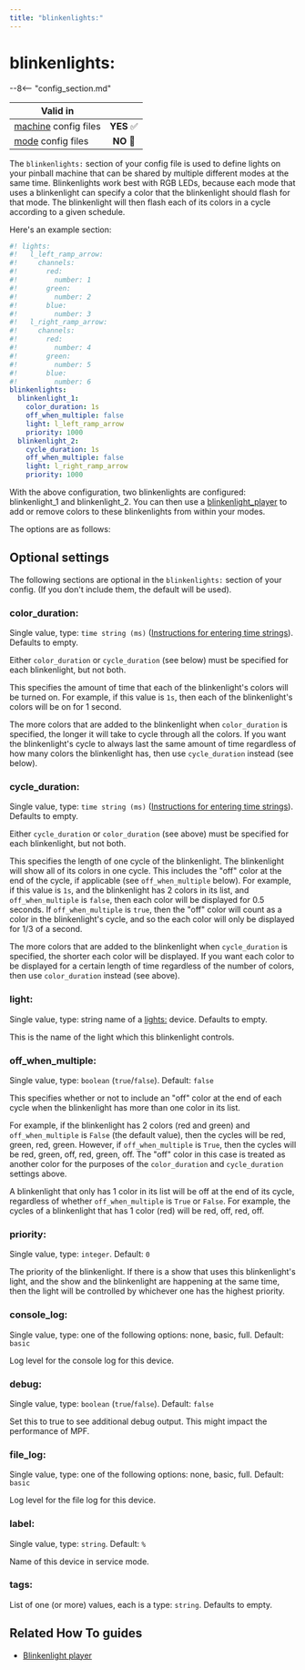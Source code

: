 ```yaml
---
title: "blinkenlights:"
---
```


# blinkenlights:


--8<-- "config_section.md"

| Valid in | |
|-----|:----:|
|[machine](instructions/machine_config.md) config files |**YES** :white_check_mark:|
|[mode](instructions/mode_config.md) config files|**NO** :no_entry_sign:|

The `blinkenlights:` section of your config file is used to define
lights on your pinball machine that can be shared by multiple different
modes at the same time. Blinkenlights work best with RGB LEDs, because
each mode that uses a blinkenlight can specify a color that the
blinkenlight should flash for that mode. The blinkenlight will then
flash each of its colors in a cycle according to a given schedule.

Here's an example section:

``` yaml
#! lights:
#!   l_left_ramp_arrow:
#!     channels:
#!       red:
#!         number: 1
#!       green:
#!         number: 2
#!       blue:
#!         number: 3
#!   l_right_ramp_arrow:
#!     channels:
#!       red:
#!         number: 4
#!       green:
#!         number: 5
#!       blue:
#!         number: 6
blinkenlights:
  blinkenlight_1:
    color_duration: 1s
    off_when_multiple: false
    light: l_left_ramp_arrow
    priority: 1000
  blinkenlight_2:
    cycle_duration: 1s
    off_when_multiple: false
    light: l_right_ramp_arrow
    priority: 1000
```

With the above configuration, two blinkenlights are configured:
blinkenlight_1 and blinkenlight_2. You can then use a
[blinkenlight_player](blinkenlight_player.md) to add or remove colors to these blinkenlights from within
your modes.

The options are as follows:

## Optional settings

The following sections are optional in the `blinkenlights:` section of
your config. (If you don't include them, the default will be used).

### color_duration:

Single value, type: `time string (ms)`
([Instructions for entering time strings](instructions/time_strings.md)). Defaults to empty.

Either `color_duration` or `cycle_duration` (see below) must be
specified for each blinkenlight, but not both.

This specifies the amount of time that each of the blinkenlight's
colors will be turned on. For example, if this value is `1s`, then each
of the blinkenlight's colors will be on for 1 second.

The more colors that are added to the blinkenlight when `color_duration`
is specified, the longer it will take to cycle through all the colors.
If you want the blinkenlight's cycle to always last the same amount of
time regardless of how many colors the blinkenlight has, then use
`cycle_duration` instead (see below).

### cycle_duration:

Single value, type: `time string (ms)`
([Instructions for entering time strings](instructions/time_strings.md)). Defaults to empty.

Either `cycle_duration` or `color_duration` (see above) must be
specified for each blinkenlight, but not both.

This specifies the length of one cycle of the blinkenlight. The
blinkenlight will show all of its colors in one cycle. This includes the
"off" color at the end of the cycle, if applicable (see
`off_when_multiple` below). For example, if this value is `1s`, and the
blinkenlight has 2 colors in its list, and `off_when_multiple` is
`false`, then each color will be displayed for 0.5 seconds. If
`off_when_multiple` is `true`, then the "off" color will count as a
color in the blinkenlight's cycle, and so the each color will only be
displayed for 1/3 of a second.

The more colors that are added to the blinkenlight when `cycle_duration`
is specified, the shorter each color will be displayed. If you want each
color to be displayed for a certain length of time regardless of the
number of colors, then use `color_duration` instead (see above).

### light:

Single value, type: string name of a [lights:](lights.md) device. Defaults to empty.

This is the name of the light which this blinkenlight controls.

### off_when_multiple:

Single value, type: `boolean` (`true`/`false`). Default: `false`

This specifies whether or not to include an "off" color at the end of
each cycle when the blinkenlight has more than one color in its list.

For example, if the blinkenlight has 2 colors (red and green) and
`off_when_multiple` is `False` (the default value), then the cycles will
be red, green, red, green. However, if `off_when_multiple` is `True`,
then the cycles will be red, green, off, red, green, off. The "off"
color in this case is treated as another color for the purposes of the
`color_duration` and `cycle_duration` settings above.

A blinkenlight that only has 1 color in its list will be off at the end
of its cycle, regardless of whether `off_when_multiple` is `True` or
`False`. For example, the cycles of a blinkenlight that has 1 color
(red) will be red, off, red, off.

### priority:

Single value, type: `integer`. Default: `0`

The priority of the blinkenlight. If there is a show that uses this
blinkenlight's light, and the show and the blinkenlight are happening
at the same time, then the light will be controlled by whichever one has
the highest priority.

### console_log:

Single value, type: one of the following options: none, basic, full.
Default: `basic`

Log level for the console log for this device.

### debug:

Single value, type: `boolean` (`true`/`false`). Default: `false`

Set this to true to see additional debug output. This might impact the
performance of MPF.

### file_log:

Single value, type: one of the following options: none, basic, full.
Default: `basic`

Log level for the file log for this device.

### label:

Single value, type: `string`. Default: `%`

Name of this device in service mode.

### tags:

List of one (or more) values, each is a type: `string`. Defaults to
empty.


## Related How To guides

* [Blinkenlight player](../config_players/blinkenlight_player.md)
